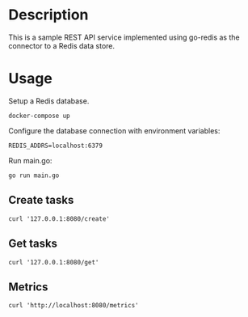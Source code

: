 # Description

This is a sample REST API service implemented using go-redis as the connector to a Redis data store.

# Usage

Setup a Redis database.

```shell
docker-compose up
```

Configure the database connection with environment variables:

```text
REDIS_ADDRS=localhost:6379
```

Run main.go:

```
go run main.go
```

## Create tasks

```shell
curl '127.0.0.1:8080/create'
```

## Get tasks

```shell
curl '127.0.0.1:8080/get'
```

## Metrics

```shell
curl 'http://localhost:8080/metrics'
```